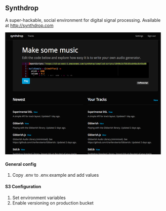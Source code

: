 ## Synthdrop

A super-hackable, social environment for digital signal processing. Available at
http://synthdrop.com

![Index](readme/index.png)

#### General config

1. Copy .env to .env.example and add values

#### S3 Configuration

1. Set environment variables
1. Enable versioning on production bucket
